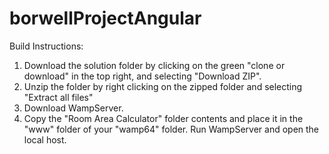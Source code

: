 # borwellProjectAngular

Build Instructions:

1. Download the solution folder by clicking on the green "clone or download" in the top right, and selecting "Download ZIP".
2. Unzip the folder by right clicking on the zipped folder and selecting "Extract all files"
3. Download WampServer.
4. Copy the "Room Area Calculator" folder contents and place it in the "www" folder of your "wamp64" folder.
Run WampServer and open the local host.
